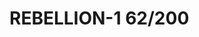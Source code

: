 # REBELLION-1                                                                                                           62/200
